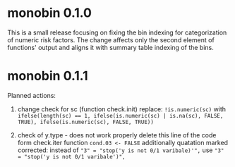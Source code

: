 # monobin 0.1.0
This is a small release focusing on fixing the bin indexing for categorization of numeric risk factors. 
The change affects only the second element of functions' output and aligns it with summary table indexing of the bins. 

# monobin 0.1.1
Planned actions:
1. change check for sc (function check.init)
  replace: ```!is.numeric(sc)``` with ```ifelse(length(sc) == 1, ifelse(is.numeric(sc) | is.na(sc), FALSE,  TRUE), ifelse(is.numeric(sc), FALSE, TRUE))```

2. check of y.type - does not work properly
   delete this line of the code form check.iter function ```cond.03 <- FALSE```
   additionally quatation marked corrected: instead of ``"3" = "stop('y is not 0/1 varibale)'",`` use ```"3" = "stop('y is not 0/1 varibale')",```
